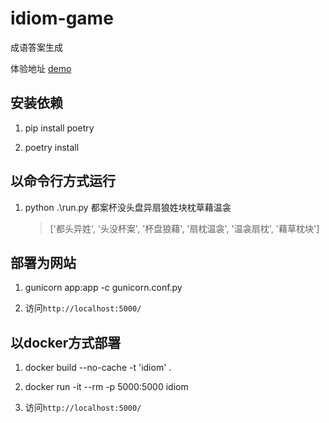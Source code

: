 # idiom-game

成语答案生成

体验地址 [demo](http://idiom.zhangwei.ink)

## 安装依赖

1. pip install poetry

2. poetry install

## 以命令行方式运行

1. python .\run.py 都案杯没头盘异扇狼姓块枕草藉温衾

    > ['都头异姓', '头没杯案', '杯盘狼藉', '扇枕温衾', '温衾扇枕', '藉草枕块']

## 部署为网站

1. gunicorn app:app -c gunicorn.conf.py

2. 访问`http://localhost:5000/`

## 以docker方式部署

1. docker build --no-cache -t 'idiom' . 

2. docker run -it --rm -p 5000:5000 idiom

3. 访问`http://localhost:5000/`
